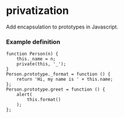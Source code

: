 privatization
=============

Add encapsulation to prototypes in Javascript.

### Example definition
```JS
function Person(n) {
    this._name = n;
    private(this, '_');
}
Person.prototype._format = function () {
    return 'Hi, my name is ' + this.name;
};
Person.prototype.greet = function () {
    alert(
        this.format()
    );
};

```
